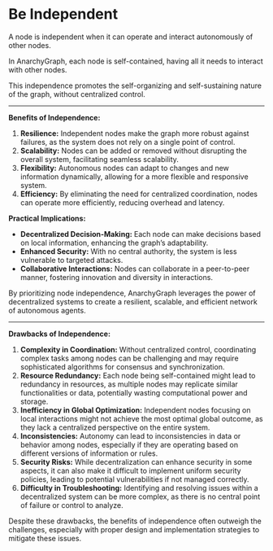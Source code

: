 # Be Independent

A node is independent when it can operate and interact autonomously of other nodes.

In AnarchyGraph, each node is self-contained, having all it needs to interact with other nodes.

This independence promotes the self-organizing and self-sustaining nature of the graph, without centralized control.

---

**Benefits of Independence:**
1. **Resilience:** Independent nodes make the graph more robust against failures, as the system does not rely on a single point of control.
2. **Scalability:** Nodes can be added or removed without disrupting the overall system, facilitating seamless scalability.
3. **Flexibility:** Autonomous nodes can adapt to changes and new information dynamically, allowing for a more flexible and responsive system.
4. **Efficiency:** By eliminating the need for centralized coordination, nodes can operate more efficiently, reducing overhead and latency.

**Practical Implications:**
- **Decentralized Decision-Making:** Each node can make decisions based on local information, enhancing the graph’s adaptability.
- **Enhanced Security:** With no central authority, the system is less vulnerable to targeted attacks.
- **Collaborative Interactions:** Nodes can collaborate in a peer-to-peer manner, fostering innovation and diversity in interactions.

By prioritizing node independence, AnarchyGraph leverages the power of decentralized systems to create a resilient, scalable, and efficient network of autonomous agents.

---

**Drawbacks of Independence:**
1. **Complexity in Coordination:** Without centralized control, coordinating complex tasks among nodes can be challenging and may require sophisticated algorithms for consensus and synchronization.
2. **Resource Redundancy:** Each node being self-contained might lead to redundancy in resources, as multiple nodes may replicate similar functionalities or data, potentially wasting computational power and storage.
3. **Inefficiency in Global Optimization:** Independent nodes focusing on local interactions might not achieve the most optimal global outcome, as they lack a centralized perspective on the entire system.
4. **Inconsistencies:** Autonomy can lead to inconsistencies in data or behavior among nodes, especially if they are operating based on different versions of information or rules.
5. **Security Risks:** While decentralization can enhance security in some aspects, it can also make it difficult to implement uniform security policies, leading to potential vulnerabilities if not managed correctly.
6. **Difficulty in Troubleshooting:** Identifying and resolving issues within a decentralized system can be more complex, as there is no central point of failure or control to analyze.

Despite these drawbacks, the benefits of independence often outweigh the challenges, especially with proper design and implementation strategies to mitigate these issues.
